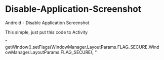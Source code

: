 # Disable-Application-Screenshot
Android - Disable Application Screenshot

This simple, just put this code to Activity

"  getWindow().setFlags(WindowManager.LayoutParams.FLAG_SECURE,WindowManager.LayoutParams.FLAG_SECURE); "
